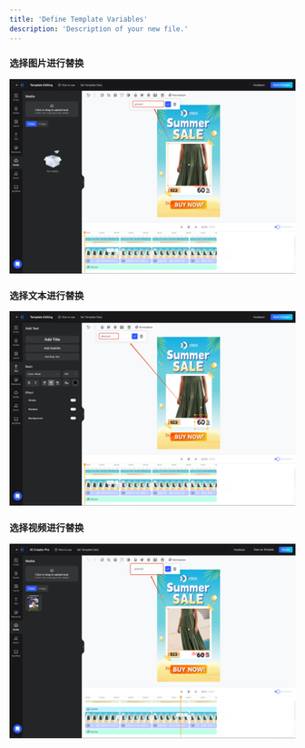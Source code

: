 ```yaml
---
title: 'Define Template Variables'
description: 'Description of your new file.'
---
```

### 选择图片进行替换
![](/images/img_3.png)
### 选择文本进行替换
![](/images/img_5.png)
### 选择视频进行替换
![](/images/img_6.png)